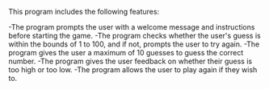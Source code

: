 This program includes the following features:

-The program prompts the user with a welcome message and instructions before starting the game.
-The program checks whether the user's guess is within the bounds of 1 to 100, and if not, prompts the user to try again.
-The program gives the user a maximum of 10 guesses to guess the correct number.
-The program gives the user feedback on whether their guess is too high or too low.
-The program allows the user to play again if they wish to.
